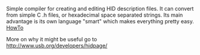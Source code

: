 Simple compiler for creating and editing HID description files.
It can convert from simple C .h files, or hexadecimal space separated strings.
Its main advantage is its own language "smart"  which makes everything pretty easy.
[HowTo](HowTo.md)

More on why it might be useful go to http://www.usb.org/developers/hidpage/
